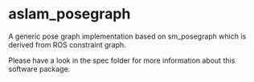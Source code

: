 aslam_posegraph
===============

A generic pose graph implementation based on sm_posegraph which is derived from ROS constraint graph.

Please have a look in the spec folder for more information about this software package.
